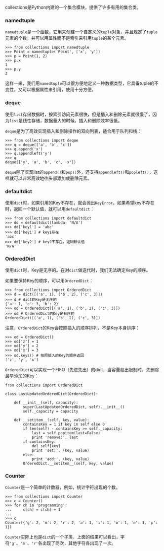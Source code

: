 collections是Python内建的一个集合模块，提供了许多有用的集合类。

### namedtuple

`namedtuple`是一个函数，它用来创建一个自定义的`tuple`对象，并且规定了`tuple`元素的个数，并可以用属性而不是索引来引用`tuple`的某个元素。

```
>>> from collections import namedtuple
>>> Point = namedtuple('Point', ['x', 'y'])
>>> p = Point(1, 2)
>>> p.x
1
>>> p.y
2
```

这样一来，我们用`namedtuple`可以很方便地定义一种数据类型，它具备tuple的不变性，又可以根据属性来引用，使用十分方便。

### deque

使用`list`存储数据时，按索引访问元素很快，但是插入和删除元素就很慢了，因为`list`是线性存储，数据量大的时候，插入和删除效率很低。

`deque`是为了高效实现插入和删除操作的双向列表，适合用于队列和栈：

```
>>> from collections import deque
>>> q = deque(['a', 'b', 'c'])
>>> q.append('x')
>>> q.appendleft('y')
>>> q
deque(['y', 'a', 'b', 'c', 'x'])
```

`deque`除了实现list的`append()`和`pop()`外，还支持`appendleft()`和`popleft()`，这样就可以非常高效地往头部添加或删除元素。

### defaultdict

使用`dict`时，如果引用的Key不存在，就会抛出`KeyError`。如果希望key不存在时，返回一个默认值，就可以用`defaultdict`：

```
>>> from collections import defaultdict
>>> dd = defaultdict(lambda: 'N/A')
>>> dd['key1'] = 'abc'
>>> dd['key1'] # key1存在
'abc'
>>> dd['key2'] # key2不存在，返回默认值
'N/A'
```

### OrderedDict

使用`dict`时，Key是无序的。在对`dict`做迭代时，我们无法确定Key的顺序。

如果要保持Key的顺序，可以用`OrderedDict`：

```
>>> from collections import OrderedDict
>>> d = dict([('a', 1), ('b', 2), ('c', 3)])
>>> d # dict的Key是无序的
{'a': 1, 'c': 3, 'b': 2}
>>> od = OrderedDict([('a', 1), ('b', 2), ('c', 3)])
>>> od # OrderedDict的Key是有序的
OrderedDict([('a', 1), ('b', 2), ('c', 3)])
```

注意，`OrderedDict`的Key会按照插入的顺序排列，不是Key本身排序：

```
>>> od = OrderedDict()
>>> od['z'] = 1
>>> od['y'] = 2
>>> od['x'] = 3
>>> od.keys() # 按照插入的Key的顺序返回
['z', 'y', 'x']
```

`OrderedDict`可以实现一个FIFO（先进先出）的dict，当容量超出限制时，先删除最早添加的Key：

```
from collections import OrderedDict

class LastUpdatedOrderedDict(OrderedDict):

    def __init__(self, capacity):
        super(LastUpdatedOrderedDict, self).__init__()
        self._capacity = capacity

    def __setitem__(self, key, value):
        containsKey = 1 if key in self else 0
        if len(self) - containsKey >= self._capacity:
            last = self.popitem(last=False)
            print 'remove:', last
        if containsKey:
            del self[key]
            print 'set:', (key, value)
        else:
            print 'add:', (key, value)
        OrderedDict.__setitem__(self, key, value)
```

### Counter

`Counter`是一个简单的计数器，例如，统计字符出现的个数。

```
>>> from collections import Counter
>>> c = Counter()
>>> for ch in 'programming':
...     c[ch] = c[ch] + 1
...
>>> c
Counter({'g': 2, 'm': 2, 'r': 2, 'a': 1, 'i': 1, 'o': 1, 'n': 1, 'p': 1})
```

`Counter`实际上也是`dict`的一个子类，上面的结果可以看出，字符`'g'`、`'m'`、`'r'`各出现了两次，其他字符各出现了一次。

